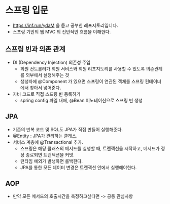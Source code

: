 # 스프링 입문
- https://inf.run/ydaM 을 듣고 공부한 레포지토리입니다.
- 스프링 기반의 웹 MVC 의 전반적인 흐름을 이해한다. 

## 스프링 빈과 의존 관계
- DI (Dependency Injection) 의존성 주입
  - 회원 컨트롤러가 회원 서비스와 회원 리포지토리를 사용할 수 있도록 의존관계를 외부에서 설정해주는 것
  - 생성자에 @Component 가 있으면 스프링이 연관된 객체를 스프링 컨테이너에서 찾아서 넣어준다.
- 자바 코드로 직접 스프링 빈 등록하기
  - spring config 파일 내에, @Bean 어노테이션으로 스프링 빈 생성

## JPA
- 기존의 반복 코드 및 SQL도 JPA가 직접 만들어 실행해준다.
- @Entity : JPA가 관리하는 클래스.
- 서비스 계층에 @Transactional 추가. 
  - 스프링은 해당 클래스의 메서드를 실행할 때, 트랜잭션을 시작하고, 메서드가 정상 종료되면 트랜잭션을 커밋.
  - 런타임 예외가 발생하면 롤백한다.
  - JPA를 통한 모든 데이터 변경은 트랜잭션 안에서 실행해야한다.

## AOP
- 만약 모든 메서드의 호출시간을 측정하고싶다면 -> 공통 관심사항
